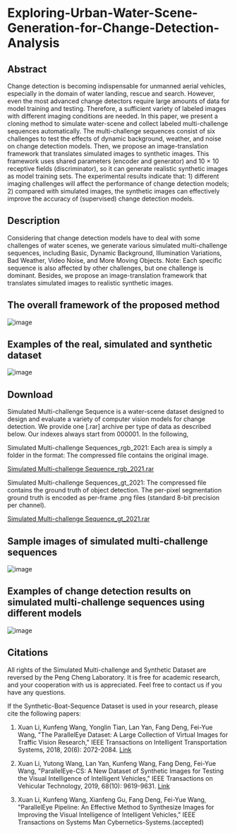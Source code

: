 # Exploring-Urban-Water-Scene-Generation-for-Change-Detection-Analysis


## Abstract

Change detection is becoming indispensable for unmanned aerial vehicles, especially in 
the domain of water landing, rescue and search. However, even the most advanced change detectors 
require large amounts of data for model training and testing. Therefore, a sufficient variety of 
labeled images with different imaging conditions are needed. In this paper, we present a cloning 
method to simulate water-scene and collect labeled multi-challenge sequences automatically. The multi-challenge sequences consist of six challenges to test the effects of dynamic background, weather, and noise on change detection models. Then, we propose an image-translation framework that translates simulated images to synthetic images. This framework uses shared parameters (encoder and generator) and 10 × 10 receptive fields (discriminator), so it can generate realistic synthetic images as model training sets. The experimental results indicate that: 1) different imaging challenges will affect the performance of change detection models; 2) compared with simulated images, the synthetic images can effectively improve the accuracy of (supervised) change detection models.

## Description
Considering that change detection models have to deal with some challenges of water scenes, we generate various simulated multi-challenge sequences, 
including Basic, Dynamic Background, Illumination Variations, Bad Weather, Video Noise, and More Moving Objects. Note:
Each specific sequence is also affected by other challenges, but one challenge is dominant.
Besides, we propose an image-translation framework that translates simulated images to realistic synthetic images.

## The overall framework of the proposed method
![image](https://github.com/lx7555/Exploring-Urban-Water-Scene-Generation-for-Change-Detection-Analysis/blob/main/image/fig2.jpg)

## Examples of the real, simulated and synthetic dataset
![image](https://github.com/lx7555/Exploring-Urban-Water-Scene-Generation-for-Change-Detection-Analysis/blob/main/image/fig7.jpg)


## Download
Simulated Multi-challenge Sequence is a water-scene dataset designed to design and evaluate a variety of computer vision models for change detection.
We provide one [.rar] archive per type of data as described below. Our indexes always start from 000001. In the following,

Simulated Multi-challenge Sequences_rgb_2021: Each area is simply a folder in the format: The compressed file contains the original image.

[Simulated Multi-challenge Sequence_rgb_2021.rar](https://drive.google.com/file/d/1Bpjgt9N87UX-U8n6vtHOVwxVkoJpbquK/view?usp=sharing)

Simulated Multi-challenge Sequences_gt_2021: The compressed file contains the ground truth of object detection. The per-pixel segmentation ground truth is encoded as per-frame .png files (standard 8-bit precision per channel).

[Simulated Multi-challenge Sequence_gt_2021.rar](https://drive.google.com/file/d/16ZCpV8VFezS0aaH7uIozPOYaPtj5KpfK/view?usp=sharing)

## Sample images of simulated multi-challenge sequences
![image](https://github.com/lx7555/Exploring-Urban-Water-Scene-Generation-for-Change-Detection-Analysis/blob/main/image/fig4.jpg)

## Examples of change detection results on simulated multi-challenge sequences using different models
![image](https://github.com/lx7555/Exploring-Urban-Water-Scene-Generation-for-Change-Detection-Analysis/blob/main/image/fig9.jpg)

## Citations
All rights of the Simulated Multi-challenge and Synthetic Dataset are reversed by the Peng Cheng Laboratory. It is free for academic research, and your cooperation with us is appreciated. Feel free to contact us if you have any questions.

If the Synthetic-Boat-Sequence Dataset is used in your research, please cite the following papers:

1. Xuan Li, Kunfeng Wang, Yonglin Tian, Lan Yan, Fang Deng, Fei-Yue Wang, "The ParallelEye Dataset: A Large Collection of Virtual Images for Traffic Vision Research," 
IEEE Transactions on Intelligent Transportation Systems, 2018, 20(6): 2072-2084. [Link](https://ieeexplore.ieee.org/document/8451919/)

2. Xuan Li, Yutong Wang, Lan Yan, Kunfeng Wang, Fang Deng, Fei-Yue Wang, "ParallelEye-CS: A New Dataset of Synthetic Images for Testing the Visual Intelligence of Intelligent Vehicles," IEEE Transactions on Vehicular Technology, 2019, 68(10): 9619-9631. [Link](https://ieeexplore.ieee.org/abstract/document/8807212)

3. Xuan Li, Kunfeng Wang, Xianfeng Gu, Fang Deng, Fei-Yue Wang, "ParallelEye Pipeline: An Effective Method to Synthesize Images for Improving the Visual
Intelligence of Intelligent Vehicles," IEEE Transactions on Systems Man Cybernetics-Systems.(accepted) 


